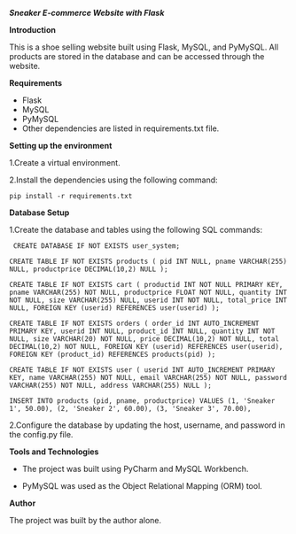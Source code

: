 **_Sneaker E-commerce Website with Flask_**

**Introduction**

This is a shoe selling website built using Flask, MySQL, and PyMySQL. All products are stored in the database and can be accessed through the website.

**Requirements**
* Flask
* MySQL
* PyMySQL
* Other dependencies are listed in requirements.txt file.

**Setting up the environment**

1.Create a virtual environment.


2.Install the dependencies using the following command:

`pip install -r requirements.txt`

**Database Setup**

1.Create the database and tables using the following SQL commands:

`
CREATE DATABASE IF NOT EXISTS user_system;`

`CREATE TABLE IF NOT EXISTS products (
  pid INT NULL,
  pname VARCHAR(255) NULL,
  productprice DECIMAL(10,2) NULL
);    
`

`CREATE TABLE IF NOT EXISTS cart (
  productid INT NOT NULL PRIMARY KEY,
  pname VARCHAR(255) NOT NULL,
  productprice FLOAT NOT NULL,
  quantity INT NOT NULL,
  size VARCHAR(255) NULL,
  userid INT NOT NULL,
  total_price INT NULL,
  FOREIGN KEY (userid) REFERENCES user(userid)
);`

`CREATE TABLE IF NOT EXISTS orders (
  order_id INT AUTO_INCREMENT PRIMARY KEY,
  userid INT NULL,
  product_id INT NULL,
  quantity INT NOT NULL,
  size VARCHAR(20) NOT NULL,
  price DECIMAL(10,2) NOT NULL,
  total DECIMAL(10,2) NOT NULL,
  FOREIGN KEY (userid) REFERENCES user(userid),
  FOREIGN KEY (product_id) REFERENCES products(pid)
);
`

`CREATE TABLE IF NOT EXISTS user (
  userid INT AUTO_INCREMENT PRIMARY KEY,
  name VARCHAR(255) NOT NULL,
  email VARCHAR(255) NOT NULL,
  password VARCHAR(255) NOT NULL,
  address VARCHAR(255) NULL
);
`

`INSERT INTO products (pid, pname, productprice)
VALUES
(1, 'Sneaker 1', 50.00),
(2, 'Sneaker 2', 60.00),
(3, 'Sneaker 3', 70.00),
`

2.Configure the database by updating the host, username, and password in the config.py file.

**Tools and Technologies**

* The project was built using PyCharm and MySQL Workbench.

* PyMySQL was used as the Object Relational Mapping (ORM) tool.

**Author**

The project was built by the author alone.